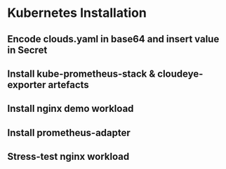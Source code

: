 # Kubernetes Installation

## Encode clouds.yaml in base64 and insert value in Secret

## Install kube-prometheus-stack & cloudeye-exporter artefacts

## Install nginx demo workload

## Install prometheus-adapter

## Stress-test nginx workload




